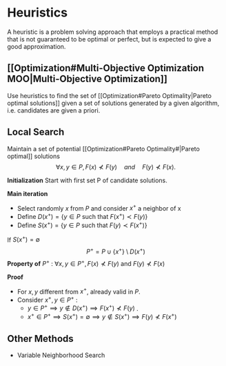 # Heuristics
A heuristic is a problem solving approach that employs a practical method that is not guaranteed to be optimal or perfect, but is expected to give a good approximation.

## [[Optimization#Multi-Objective Optimization MOO|Multi-Objective Optimization]]
Use heuristics to find the set of [[Optimization#Pareto Optimality|Pareto optimal solutions]] given a set of solutions generated by a given algorithm, i.e. candidates are given a priori.

## Local Search
Maintain a set of potential [[Optimization#Pareto Optimality#|Pareto optimal]] solutions
$$\forall x,y \in P, F(x) \nprec F(y) \quad and \quad F(y) \nprec F(x).$$

**Initialization**
Start with first set P of candidate solutions.

**Main iteration**
- Select randomly $x$ from $P$ and consider $x^+$ a neighbor of x
- Define $D(x^+) = \{y \in P$ such that $F(x^+) \prec F(y)\}$  
- Define $S(x^+) = \{y \in P$ such that $F(y) \prec F(x^+)\}$  

If $S(x^+) = \emptyset$  $$P^+=P \cup \{x^+\} \setminus D(x^+)$$
**Property of** $P^+$ : 
		$\forall x,y \in P^+, F(x) \nprec F(y)$ and $F(y) \nprec F(x)$

**Proof**
- For $x,y$ different from $x^+$, already valid in $P$.
- Consider $x^+,y \in P^+$ :
	- $y\in P^+ \implies y \not\in D(x^+) \implies F(x^+) \nprec F(y)$ .
	- $x^+ \in P^+ \implies S(x^+) = \emptyset \implies y \not\in S(x^+) \implies F(y) \nprec F(x^+)$

## Other Methods
- Variable Neighborhood Search
